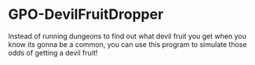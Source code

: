 # GPO-DevilFruitDropper
Instead of running dungeons to find out what devil fruit you get when you know its gonna be a common, you can use this program to simulate those odds of getting a devil fruit!
